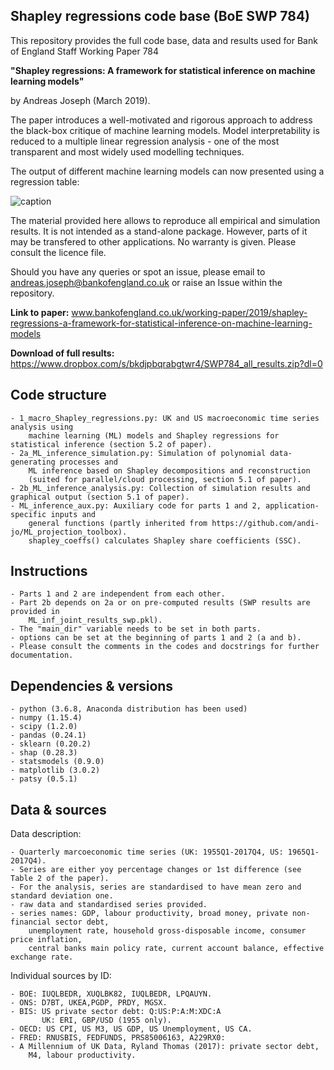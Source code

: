 Shapley regressions code base (BoE SWP 784) 
-------------------------------------------

This repository provides the full code base, data and results used for Bank of England Staff Working Paper 784

**"Shapley regressions: A framework for statistical inference on machine learning models"**

by Andreas Joseph (March 2019). 

The paper introduces a well-motivated and rigorous approach to address the black-box critique of machine learning models. Model interpretability is reduced to a multiple linear regression analysis - one of the most transparent and most widely used modelling techniques.

The output of different machine learning models can now presented using a regression table:

![caption](https://github.com/bank-of-england/Shapley_regressions/blob/master/figures/U_Shap_reg_table.png)

The material provided here allows to reproduce all empirical and simulation results. It is not intended as a stand-alone package. However, parts of it may be transfered to other applications. No warranty is given. Please consult the licence file. 

Should you have any queries or spot an issue, please email to andreas.joseph@bankofengland.co.uk or
raise an Issue within the repository.

**Link to paper:** www.bankofengland.co.uk/working-paper/2019/shapley-regressions-a-framework-for-statistical-inference-on-machine-learning-models

**Download of full results:** https://www.dropbox.com/s/bkdjpbqrabgtwr4/SWP784_all_results.zip?dl=0



Code structure
--------------

	- 1_macro_Shapley_regressions.py: UK and US macroeconomic time series analysis using 
		machine learning (ML) models and Shapley regressions for statistical inference (section 5.2 of paper).
	- 2a_ML_inference_simulation.py: Simulation of polynomial data-generating processes and
		ML inference based on Shapley decompositions and reconstruction
		(suited for parallel/cloud processing, section 5.1 of paper).
	- 2b_ML_inference_analysis.py: Collection of simulation results and graphical output (section 5.1 of paper). 
	- ML_inference_aux.py: Auxiliary code for parts 1 and 2, application-specific inputs and 
		general functions (partly inherited from https://github.com/andi-jo/ML_projection_toolbox).
		shapley_coeffs() calculates Shapley share coefficients (SSC).


Instructions
------------

	- Parts 1 and 2 are independent from each other.
	- Part 2b depends on 2a or on pre-computed results (SWP results are provided in
		ML_inf_joint_results_swp.pkl).
	- The "main_dir" variable needs to be set in both parts.
	- options can be set at the beginning of parts 1 and 2 (a and b).
	- Please consult the comments in the codes and docstrings for further documentation.


Dependencies & versions
-----------------------

	- python (3.6.8, Anaconda distribution has been used)
	- numpy (1.15.4)
	- scipy (1.2.0)
	- pandas (0.24.1)
	- sklearn (0.20.2)
	- shap (0.28.3)
	- statsmodels (0.9.0)
	- matplotlib (3.0.2)
	- patsy (0.5.1)


Data & sources
--------------

Data description:

	- Quarterly marcoeconomic time series (UK: 1955Q1-2017Q4, US: 1965Q1-2017Q4).
	- Series are either yoy percentage changes or 1st difference (see Table 2 of the paper).
	- For the analysis, series are standardised to have mean zero and standard deviation one.
	- raw data and standardised series provided.
	- series names: GDP, labour productivity, broad money, private non-financial sector debt, 
		unemployment rate, household gross-disposable income, consumer price inflation, 
		central banks main policy rate, current account balance, effective exchange rate.

Individual sources by ID:

	- BOE: IUQLBEDR, XUQLBK82, IUQLBEDR, LPQAUYN.
	- ONS: D7BT, UKEA,PGDP, PRDY, MGSX.
	- BIS: US private sector debt: Q:US:P:A:M:XDC:A
	       UK: ERI, GBP/USD (1955 only).
	- OECD: US CPI, US M3, US GDP, US Unemployment, US CA.
	- FRED: RNUSBIS, FEDFUNDS, PRS85006163, A229RX0:
	- A Millennium of UK Data, Ryland Thomas (2017): private sector debt, 
		M4, labour productivity.
